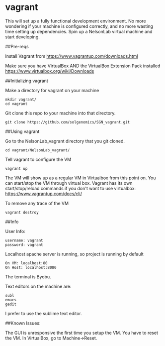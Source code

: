 # vagrant

This will set up a fully functional development environment. No more wondering if your machine is configured correctly, and no more wasting time setting up dependencies. 
Spin up a NelsonLab virtual machine and start developing.

##Pre-reqs

Install Vagrant from https://www.vagrantup.com/downloads.html

Make sure you have VirtualBox AND the VirtualBox Extension Pack installed
https://www.virtualbox.org/wiki/Downloads


##Initializing vagrant 

Make a directory for vagrant on your machine
```
mkdir vagrant/
cd vagrant
```


Git clone this repo to your machine into that directory.
```
git clone https://github.com/solgenomics/SGN_vagrant.git
```


##Using vagrant

Go to the NelsonLab_vagrant directory that you git cloned.
```
cd vagrant/NelsonLab_vagrant/
```

Tell vagrant to configure the VM
```
vagrant up
```

The VM will show up as a regular VM in Virtualbox from this point on. You can start/stop the VM through virtual box.
Vagrant has its own start/stop/reload commands if you don't want to use virtualbox: https://www.vagrantup.com/docs/cli/


To remove any trace of the VM
```
vagrant destroy
```

##Info

User Info:
```
username: vagrant
password: vagrant
```

Localhost apache server is running, so project is running by default 
```
On VM: localhost:80
On Host: localhost:8080
```

The terminal is Byobu.

Text editors on the machine are:
```
subl
emacs
gedit
```
I prefer to use the sublime text editor.

##Known Issues:

The GUI is unresponsive the first time you setup the VM. You have to reset the VM. In VirtualBox, go to Machine->Reset.


